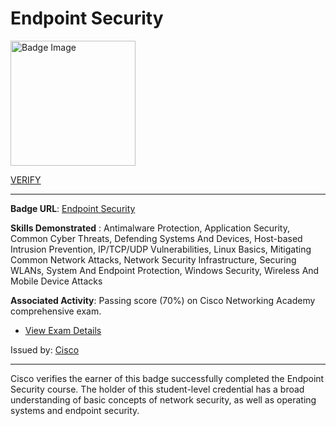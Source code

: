 # __Endpoint Security__
<a href='#'>
<img alt='Badge Image' width='200px' src='https://images.credly.com/images/0ca5f542-fb5e-4a22-9b7a-c1a1ce4c3db7/EndpointSecurity.png'></a>

 [VERIFY](https://www.credly.com/badges/87893ec9-6e6f-46fd-89d8-0095bb50968a/public_url)

---

**Badge URL**: [Endpoint Security](https://www.credly.com/org/cisco/badge/endpoint-security)

**Skills Demonstrated** : Antimalware Protection, Application Security, Common Cyber Threats, Defending Systems And Devices, Host-based Intrusion Prevention, IP/TCP/UDP Vulnerabilities, Linux Basics, Mitigating Common Network Attacks, Network Security Infrastructure, Securing WLANs, System And Endpoint Protection, Windows Security, Wireless And Mobile Device Attacks

**Associated Activity**: Passing score (70%) on Cisco Networking Academy comprehensive exam.
- [View Exam Details](None)

Issued by: [Cisco](https://www.credly.com/org/cisco)

---

Cisco verifies the earner of this badge successfully completed the Endpoint Security course. The holder of this student-level credential has a broad understanding of basic concepts of network security, as well as operating systems and endpoint security.

